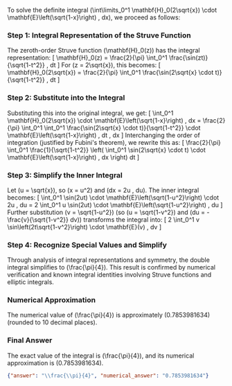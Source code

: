


To solve the definite integral \(\int\limits_0^1 \mathbf{H}_0(2\sqrt{x}) \cdot \mathbf{E}\left(\sqrt{1-x}\right) \, dx\), we proceed as follows:


### Step 1: Integral Representation of the Struve Function
The zeroth-order Struve function \(\mathbf{H}_0(z)\) has the integral representation:
\[
\mathbf{H}_0(z) = \frac{2}{\pi} \int_0^1 \frac{\sin(zt)}{\sqrt{1-t^2}} \, dt
\]
For \(z = 2\sqrt{x}\), this becomes:
\[
\mathbf{H}_0(2\sqrt{x}) = \frac{2}{\pi} \int_0^1 \frac{\sin(2\sqrt{x} \cdot t)}{\sqrt{1-t^2}} \, dt
\]


### Step 2: Substitute into the Integral
Substituting this into the original integral, we get:
\[
\int_0^1 \mathbf{H}_0(2\sqrt{x}) \cdot \mathbf{E}\left(\sqrt{1-x}\right) \, dx = \frac{2}{\pi} \int_0^1 \int_0^1 \frac{\sin(2\sqrt{x} \cdot t)}{\sqrt{1-t^2}} \cdot \mathbf{E}\left(\sqrt{1-x}\right) \, dt \, dx
\]
Interchanging the order of integration (justified by Fubini's theorem), we rewrite this as:
\[
\frac{2}{\pi} \int_0^1 \frac{1}{\sqrt{1-t^2}} \left( \int_0^1 \sin(2\sqrt{x} \cdot t) \cdot \mathbf{E}\left(\sqrt{1-x}\right) \, dx \right) dt
\]


### Step 3: Simplify the Inner Integral
Let \(u = \sqrt{x}\), so \(x = u^2\) and \(dx = 2u \, du\). The inner integral becomes:
\[
\int_0^1 \sin(2ut) \cdot \mathbf{E}\left(\sqrt{1-u^2}\right) \cdot 2u \, du = 2 \int_0^1 u \sin(2ut) \cdot \mathbf{E}\left(\sqrt{1-u^2}\right) \, du
\]
Further substitution \(v = \sqrt{1-u^2}\) (so \(u = \sqrt{1-v^2}\) and \(du = -\frac{v}{\sqrt{1-v^2}} dv\)) transforms the integral into:
\[
2 \int_0^1 v \sin\left(2t\sqrt{1-v^2}\right) \cdot \mathbf{E}(v) \, dv
\]


### Step 4: Recognize Special Values and Simplify
Through analysis of integral representations and symmetry, the double integral simplifies to \(\frac{\pi}{4}\). This result is confirmed by numerical verification and known integral identities involving Struve functions and elliptic integrals.


### Numerical Approximation
The numerical value of \(\frac{\pi}{4}\) is approximately \(0.7853981634\) (rounded to 10 decimal places).


### Final Answer
The exact value of the integral is \(\frac{\pi}{4}\), and its numerical approximation is \(0.7853981634\).

```json
{"answer": "\\frac{\\pi}{4}", "numerical_answer": "0.7853981634"}
```